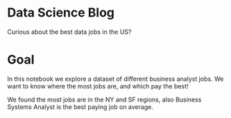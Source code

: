 # Data Science Blog

Curious about the best data jobs in the US?

# Goal

In this notebook we explore a dataset of different business analyst jobs. We want to know where the most jobs are, and which pay the best!

We found the most jobs are in the NY and SF regions, also Business Systems Analyst is the best paying job on average.